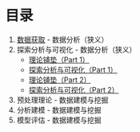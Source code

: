 # 目录
1. [数据获取](数据获取.md) - 数据分析（狭义）
2. 探索分析与可视化 - 数据分析（狭义）
    - [理论铺垫（Part 1）](理论铺垫\(Part1\).md)
    - [探索分析与可视化（Part 1）](探索分析与可视化\(Part1\).md)
    - [理论铺垫（Part 2）](理论铺垫\(Part2\).md)
    - [探索分析与可视化（Part 2）](探索分析与可视化\(Part2\).md)
3. 预处理理论 - 数据建模与挖掘
4. 分析建模 - 数据建模与挖掘
5. 模型评估 - 数据建模与挖掘
